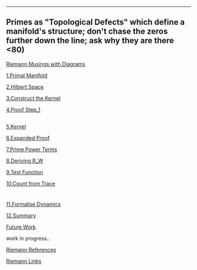 ---

## Primes as "Topological Defects" which define a manifold's structure; don't chase the zeros further down the line; ask why they are there <80)

[Riemann Musings with Diagrams](https://xorbkpt.github.io/Riemann-Hypothesis/)

[1.Primal Manifold](https://xorbkpt.github.io/Riemann-Hypothesis/primal_manifold/)

[2.Hilbert Space](https://xorbkpt.github.io/Riemann-Hypothesis/hilbert_space/) 

[3.Construct the Kernel](https://xorbkpt.github.io/Riemann-Hypothesis/Primal_Manifold_and_Hilbert_Space/)

[4.Proof Step_1](https://xorbkpt.github.io/Riemann-Hypothesis/Proof_1/)

##

  [5.Kernel](https://xorbkpt.github.io/Riemann-Hypothesis/Kernel_Trace_Adelic_Path_Integral/)
  
  [6.Expanded Proof](https://xorbkpt.github.io/Riemann-Hypothesis/Expanded_Proof_Trace_Formula_for_Operator_H_via_Adelic_Path_Integral)

  [7.Prime Power Terms](https://xorbkpt.github.io/Riemann-Hypothesis/Clarification_Prime_Power_Terms_Explicit_Formula/)

  [8.Deriving R_W](https://xorbkpt.github.io/Riemann-Hypothesis/Deriving_Riemann_Weil_from_Trace_Formula/)

  [9.Test Function](https://xorbkpt.github.io/Riemann-Hypothesis/Test_Function_Transformations/)

  [10.Count from Trace](https://xorbkpt.github.io/Riemann-Hypothesis/Riemann_Prime_Counting_Formula_from_Trace/)

#
  
[11.Formalise Dynamics](https://xorbkpt.github.io/Riemann-Hypothesis/Conjectural_Proof_of_Riemann_Hypothesis_via_Dynamical_Stability_and_RG_Flow/)

[12.Summary](https://xorbkpt.github.io/Riemann-Hypothesis/Summary_Conjectural_Proofs_and_Insights)

  [Future Work](https://xorbkpt.github.io/Riemann-Hypothesis/Connection_Between_Riemann_Hypothesis_and_QFT)


work in progress..

[Riemann References](https://xorbkpt.github.io/Riemann-Hypothesis/riemann2/)

[Riemann Links](https://xorbkpt.github.io/Riemann-Hypothesis/riemann3/)




